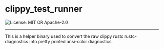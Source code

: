 <!-- sync-readme title [[ -->
# clippy_test_runner
<!-- sync-readme ]] -->

<!-- sync-readme badge [[ -->
![License: MIT OR Apache-2.0](https://img.shields.io/badge/license-MIT%20OR%20Apache--2.0-purple.svg?style=flat-sqare)
<!-- sync-readme ]] -->

---

<!-- sync-readme rustdoc [[ -->
This is a helper binary used to convert the raw clippy rustc rustc-diagnostics
into pretty printed ansi-color diagnostics.
<!-- sync-readme ]] -->
